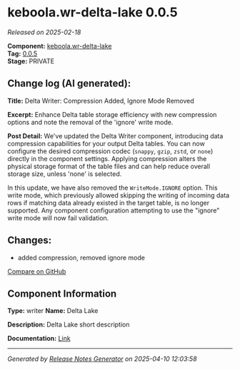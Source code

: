 #  keboola.wr-delta-lake 0.0.5

_Released on 2025-02-18_

**Component:** [keboola.wr-delta-lake](https://github.com/keboola/component-delta-lake)  
**Tag:** [0.0.5](https://github.com/keboola/component-delta-lake/releases/tag/0.0.5)  
**Stage:** PRIVATE


## Change log (AI generated):
**Title:** Delta Writer: Compression Added, Ignore Mode Removed

**Excerpt:** Enhance Delta table storage efficiency with new compression options and note the removal of the 'ignore' write mode.

**Post Detail:**
We've updated the Delta Writer component, introducing data compression capabilities for your output Delta tables. You can now configure the desired compression codec (`snappy`, `gzip`, `zstd`, or `none`) directly in the component settings. Applying compression alters the physical storage format of the table files and can help reduce overall storage size, unless 'none' is selected.

In this update, we have also removed the `WriteMode.IGNORE` option. This write mode, which previously allowed skipping the writing of incoming data rows if matching data already existed in the target table, is no longer supported. Any component configuration attempting to use the "ignore" write mode will now fail validation.



## Changes:



- added compression, removed ignore mode 



[Compare on GitHub](https://github.com/keboola/component-delta-lake/compare/0.0.4...0.0.5)



## Component Information
**Type:** writer
**Name:** Delta Lake

**Description:** Delta Lake short description


**Documentation:** [Link](https://github.com/keboola/component-delta-lake.git/blob/master/README.md)



---
_Generated by [Release Notes Generator](https://github.com/keboola/release-notes-generator)
on 2025-04-10 12:03:58_